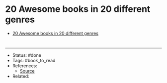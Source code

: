 # 20 Awesome books in 20 different genres
- [20 Awesome books in 20 different genres](https://twitter.com/AlexAndBooks_/status/1586008858509467648)






#
---
- Status: #done
- Tags: #book_to_read 
- References:
	- [Source]()
- Related:
